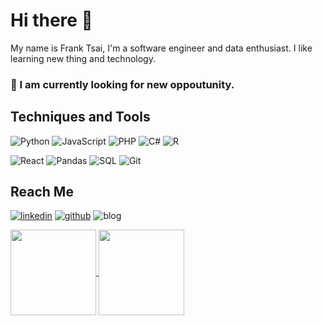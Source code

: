 # Hi there 👋

My name is Frank Tsai, I'm a software engineer and data enthusiast. I like learning new thing and technology.

### 🔭 I am currently looking for new oppoutunity.

## Techniques and Tools

![Python](https://shields.io/badge/python-green?logo=Python&style=for-the-badge)
![JavaScript](https://shields.io/badge/JavaScript-ffff66?logo=JavaScript&style=for-the-badge)
![PHP](https://shields.io/badge/php-0000ff?logo=php&style=for-the-badge)
![C#](https://shields.io/badge/c%23-blue?logo=c%20sharp&style=for-the-badge)
![R](https://shields.io/badge/r-red?logo=r&style=for-the-badge)

![React](https://shields.io/badge/react-FA0882?logo=react&style=for-the-badge)
![Pandas](https://shields.io/badge/pandas-54049E?logo=pandas&style=for-the-badge)
![SQL](https://shields.io/badge/sql-000?logo=mysql&style=for-the-badge)
![Git](https://shields.io/badge/git-10049E?logo=git&style=for-the-badge)

## Reach Me

[![linkedin](https://shields.io/badge/linkedin-0077B5?logo=linkedin&style=for-the-badge)](https://www.linkedin.com/in/minghuai-tsai-9346a0112/)
[![github](https://shields.io/badge/github-000000?logo=github&style=for-the-badge)](https://github.com/kl23711579)
![blog](https://shields.io/badge/-kl23711579.github.io-4B1A06?logo=amp&style=for-the-badge)


<a href="https://github.com/kl23711579/github-readme-stats">
  <img align="center" height="137px" src="https://github-readme-stats.vercel.app/api?username=kl23711579&show_icons=true&theme=buefy&hide=contribs,prs&bg_color=1,FF6355,FBA949,FAE442,B8F9A2&icon_color=8b1ec4&title_color=272727&text_color=272727" />
</a>
<a href="https://github.com/kl23711579">
  <img align="center" height="137px" src="https://github-readme-stats.vercel.app/api/top-langs/?username=kl23711579&layout=compact&hide_title=true&langs_count=6&hide=jupyter%20notebook&exclude_repo=MXN500_PST_2&bg_color=1,B8F9A2,95DFF3,C6B7F1" />
</a>



<!--
**kl23711579/kl23711579** is a ✨ _special_ ✨ repository because its `README.md` (this file) appears on your GitHub profile.

Here are some ideas to get you started:

- 🔭 I’m currently working on ...
- 🌱 I’m currently learning ...
- 👯 I’m looking to collaborate on ...
- 🤔 I’m looking for help with ...
- 💬 Ask me about ...
- 📫 How to reach me: ...
- 😄 Pronouns: ...
- ⚡ Fun fact: ...
-->
